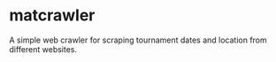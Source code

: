 # matcrawler
A simple web crawler for scraping tournament dates and location from different websites.
